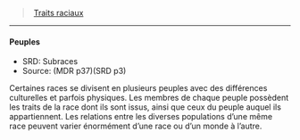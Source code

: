 ﻿---
!Generic
Id: races_hd.md#peuples
ParentLink: races_hd.md#traits-raciaux
Name: Peuples
ParentName: Traits raciaux
NameLevel: 4
AltName: Subraces
Source: (MDR p37)(SRD p3)
---
> [Traits raciaux](hd_races_traits_raciaux.md)

---

#### Peuples

- SRD: Subraces
- Source: (MDR p37)(SRD p3)

Certaines races se divisent en plusieurs peuples avec des différences culturelles et parfois physiques. Les membres de chaque peuple possèdent les traits de la race dont ils sont issus, ainsi que ceux du peuple auquel ils appartiennent. Les relations entre les diverses populations d’une même race peuvent varier énormément d’une race ou d’un monde à l’autre.

